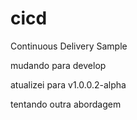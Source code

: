 # cicd
Continuous Delivery Sample

mudando para develop

atualizei para v1.0.0.2-alpha

tentando outra abordagem
